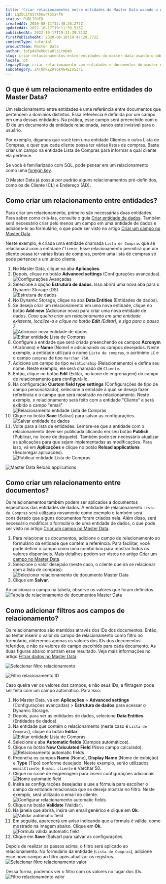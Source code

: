 ```yaml
---
title: 'Criar relacionamentos entre entidades do Master Data usando o Admin'
id: 1qzbCit8SYXbKwrT5x2FfA
status: PUBLISHED
createdAt: 2020-08-11T13:48:26.272Z
updatedAt: 2022-10-17T19:11:39.513Z
publishedAt: 2022-10-17T19:11:39.513Z
firstPublishedAt: 2020-08-18T19:47:29.772Z
contentType: tutorial
productTeam: Master Data
author: 1ofpAV0ehUdsaOloLrmD40
slug: criar-relacionamentos-entre-entidades-do-master-data-usando-o-admin
locale: pt
legacySlug: criar-relacionamento-com-entidades-e-documentos-do-master-data-usando-o
subcategory: 2AThnkEZAYbk4G4EIs53rL
---
```


## O que é um relacionamento entre entidades do Master Data?
Um relacionamento entre entidades é uma referência entre documentos que pertencem a domínios distintos. Essa referência é definida por um campo em uma dessas entidades. Na prática, esse campo será preenchido com o ID de um documento da entidade relacionada, sendo este invisível para o usuário.

Por exemplo, digamos que você tem uma entidade Clientes e outra Lista de Compras, e quer que cada cliente possa ter várias listas de compras. Basta criar um campo na entidade Lista de Compras para informar a qual cliente ela pertence. 

Se você é familiarizado com SQL, pode pensar em um relacionamento como uma [foreign key](https://www.sqltutorial.org/sql-foreign-key/).

O Master Data já possui por padrão alguns relacionamentos pré-definidos, como os de Cliente (CL) e Endereço (AD). 

## Como criar um relacionamento entre entidades?
Para criar um relacionamento, primeiro são necessárias duas entidades. Para saber como criá-las, consulte o guia [Criar entidade de dados](https://help.vtex.com/pt/tutorial/creating-data-entity--tutorials_1265). Também será necessário criar pelo menos um campo em uma entidade de dados e adicioná-lo ao formulário, o que pode ser visto no artigo [Criar um campo no Master Data](https://help.vtex.com/pt/tutorial/how-can-i-create-a-field-in-master-data--frequentlyAskedQuestions_1829).

Neste exemplo, é criada uma entidade chamada `Lista de Compras` que se relacionará com a entidade `Cliente`. Esse relacionamento permitirá que um cliente possa ter várias listas de compras, porém uma lista de compras só pode pertencer a um único cliente.

1. No Master Data, clique na aba **Aplicações**.
2. Depois, clique no botão **Advanced settings** (Configurações avançadas).  
![Configurações Avançadas](//images.ctfassets.net/alneenqid6w5/6wFQw4Qk1qjan3kff0slhB/f35565fd34625205f1e28006292fc110/Advanced_settings.png)
3. Selecione a opção **Estrutura de dados**. Isso abrirá uma nova aba para o Dynamic Storage (DS).  
![Estrutura de dados](//images.ctfassets.net/alneenqid6w5/24pLSQHFkz2TnB0VMU6yKk/04a32ffbeeedc0f615b2adb42038e676/Estrutura_de_dados.png)
4. No Dynamic Storage, clique na aba **Data Entities** (Entidades de dados).
5. Se deseja criar um relacionamento em uma nova entidade, clique no botão **Add new** (Adicionar nova) para criar uma nova entidade de dados. _Caso queira criar um relacionamento em uma entidade existente, localize-a e clique no botão **Edit** (Editar), e siga para o passo 7_.  
![Adicionar nova entidade de dados](//images.ctfassets.net/alneenqid6w5/6RnSgkbz7LF0S8kwMHBReK/7895df7b2ac14d5fea332040a40977d8/Adicionar_nova_entidade_dados.png)  
![Editar entidade Lista de Compras](//images.ctfassets.net/alneenqid6w5/1NMNJbWq3qnVjc0nt4x8ok/4a9f852803c1c3cc391c572bd61ba8a9/Editar_entidade_Lista_de_Compras.png)
6. Configure a entidade que será criada preenchendo os campos **Acronym** (Acrônimo) e **Name** (Nome) e adicionando os campos desejados. Neste exemplo, a entidade utilizará o nome `Lista de compras`, o acrônimo `LC` e o campo `compras` de tipo `Varchar 750`.
7. Adicione um campo de tipo `Relationship` (Relacionamento) e defina seu nome. Neste exemplo, ele será chamado de `Cliente`.
8. Então, clique no botão **Edit** (Editar, no ícone de engrenagem) do campo de relacionamento para configurá-lo.
9. Na configuração **Custom field type settings** (Configurações de tipo de campo personalizado), selecione a entidade à qual se deseja fazer referência e o campo que será mostrado no relacionamento. Neste exemplo, o relacionamento será feito com a entidade "Cliente" e será exibido o campo "email".  
![Relacionamento entidade Lista de Compras](//images.ctfassets.net/alneenqid6w5/3YjtdLHluQz9ve11TkmylY/41cb881fc6bfe93744e4a68cca8ea43a/Lista_Compras_Relacionamento.png)
10. Clique no botão **Save**  (Salvar) para salvar as configurações.
![Salvar entidade de dados](//images.ctfassets.net/alneenqid6w5/3HaACxzYeRsUE5i8jLRGf/c96ed109ce54f70138489cf25cb87cd8/Salvar_entidade_de_dados.png)
11. Volte para a lista de entidades. Lembre-se que a entidade com o relacionamento deve ser publicada clicando em seu botão **Publish** (Publicar, no ícone de disquete). Também pode ser necessário atualizar as aplicações para que sejam implementadas as modificações. Para isso, vá em **Aplicações** e clique no botão **Reload applications** (Recarregar aplicações).  
![Publicar entidade Lista de Compras](//images.ctfassets.net/alneenqid6w5/4R9mLqBcx8Vq2JaurbmLkG/6ace79062a37f8a0ecd24f95a6ec2c2d/Publicar_entidade_Lista_de_Compras.png) 

![Master Data Reload applications](//images.ctfassets.net/alneenqid6w5/6gud9kq3gpHbU9a23xzzSZ/e3e9f10a22b7567b1698342374f10bb6/Master_Data_Reload_applications.png)

## Como criar um relacionamento entre documentos?

Os relacionamentos também podem ser aplicados a documentos específicos das entidades de dados. A entidade de relacionamento `Lista de Compras` será utilizada novamente como exemplo e também será considerado que alguns documentos foram criados nela. Além disso, será necessário modificar o formulário de uma entidade de dados, o que pode ser visto no artigo [Criar um campo no Master Data](https://help.vtex.com/pt/tutorial/como-crio-um-campo-no-master-data--frequentlyAskedQuestions_1829).

1. Para relacionar os documentos, adicione o campo de relacionamento ao formulário da entidade que contém a referência. Para facilitar, você pode definir o campo como uma combo box para mostrar todos os valores disponíveis. Mais detalhes podem ser vistos no artigo [Criar um campo no Master Data](https://help.vtex.com/pt/tutorial/como-crio-um-campo-no-master-data--frequentlyAskedQuestions_1829#crm).
2. Selecione o valor desejado (neste caso, o cliente que irá se relacionar com a lista de compras).
![Selecionar relacionamento de documento Master Data](//images.ctfassets.net/alneenqid6w5/6Ss4S4Be4qRqNKLWBz51KF/a913e0402c87456ab9ca07e7431d4eac/Selecionar_relacionamento_de_documento_Master_Data.png)
3. Clique em **Salvar**.

Ao adicionar o campo na tabela, observe os valores que foram definidos. 
![Tabela de relacionamento de documentos Master Data](//images.ctfassets.net/alneenqid6w5/43607tgaCHpBOeKQ3w9VUd/5658949f4c0a72a5ed7bdd9af7819896/Tabela_de_relacionamento_de_documentos_Master_Data.png)

## Como adicionar filtros aos campos de relacionamento?

Os relacionamentos são mantidos através dos IDs dos documentos. Então, ao tentar inserir o valor do campo de relacionamento como filtro no formulário, obteremos apenas os valores dos IDs dos documentos referidos, e não os valores do campo escolhido para cada documento. As duas figuras abaixo mostram esse resultado. Veja mais informações no artigo [Filtrar dados no Master Data](https://help.vtex.com/pt/tutorial/filtrando-dados-no-master-data--tutorials_778).

![Selecionar filtro relacionamento](//images.ctfassets.net/alneenqid6w5/Kh7PNTktepTfJn4s5AQlI/cc64d40a1bcfcd5b508dae36b7ee80cd/Selecionar_filtro_relacionamento.png)

![Filtro relacionamento ID](//images.ctfassets.net/alneenqid6w5/4O1qpGWOrnnM3Zzmyqzymu/a9e179027658143481e6a6f3444e24cd/Filtro_relacionamento_ID.png)

Caso queira ver os valores dos campos, e não seus IDs, a filtragem pode ser feita com um campo automático. Para isso:

1. No Master Data, vá em **Aplicações** > **Advanced settings** (Configurações avançadas) > **Estrutura de dados** para acessar o Dynamic Storage.
2. Depois, para ver as entidades de dados, selecione **Data Entities** (Entidades de dados).
3. Na entidade que contém o relacionamento (neste caso é `Lista de Compras`), clique no botão **Editar**.  
![Editar entidade Lista de Compras](//images.ctfassets.net/alneenqid6w5/1NMNJbWq3qnVjc0nt4x8ok/01edd05338b039279672d9cfc4a49164/Editar_entidade_Lista_de_Compras.png)
4. Selecione a aba **Automatic fields** (Campos automáticos).
5. Clique no botão **New Calculated Field** (Novo campo calculado).  
![Relacionamento automatic fields](//images.ctfassets.net/alneenqid6w5/5StRAtwfrzUWnSzOLrHJqM/603a35102ef272d3c5b633eaa3e757e7/Relacionamento_automatic_fields.png)
6. Preencha os campos **Name** (Nome), **Display Name** (Nome de exibição) e **Type** (Tipo) conforme desejado. Neste exemplo, serão utilizados `emailCliente`, `E-mail cliente` e Varchar 50.
7. Clique no ícone de engrenagem para inserir configurações adicionais.  
![Nome automatic field](//images.ctfassets.net/alneenqid6w5/4lAatUDVlXMOpNLKX1kx0J/c2c03a8312fecf60f203fca29aca8d3c/Nome_automatic_field.png)
8. Insira as configurações desejadas e use a fórmula para escolher o campo da entidade relacionada que se deseja mostrar no filtro. Neste exemplo, será utilizado o email do cliente.
![Configurar relacionamento automatic fields](//images.ctfassets.net/alneenqid6w5/1cmXmQDZaepVddzoExEl1r/8605aa25dbc22ba6d28674472fc80232/Configurar_relacionamento_automatic_fields.png)
9. Clique no botão **Validate** (Validar).
10. Na janela que abrirá, insira um email genérico e clique em **Ok**.  
![Validar automatic field](//images.ctfassets.net/alneenqid6w5/5nLfBVHL6YfedIALJsf6QX/4855b244c37edd42b9c65398153b93a0/Validar_automatic_field.png)
11. Em seguida, aparecerá um aviso indicando que a fórmula é válida, como mostrado na imagem abaixo. Clique em **Ok**.  
![Fórmula válida automatic field](//images.ctfassets.net/alneenqid6w5/79A6B2D9TMjkpkj6gkez9Y/2c91fa6856ae00b4ae824b25216a6a46/F__rmula_v__lida_automatic_field.png)
12. Clique em **Save** (Salvar) para salvar as configurações.

Depois de realizar os passos acima, o filtro será aplicado ao relacionamento. No formulário da entidade (`Lista de Compras`), adicione esse novo campo ao filtro após atualizar os registros.
![Selecionar filtro relacionamento valor](//images.ctfassets.net/alneenqid6w5/6KQwyXBZ0VaK2srXFiupmv/731c3fa19a7a8c3d9cf91a3733d86c7c/Selecionar_filtro_relacionamento_valor.png)

Dessa forma, podemos ver o filtro com os valores no lugar dos IDs.
![Filtro relacionamento valor](//images.ctfassets.net/alneenqid6w5/2mcBmzqxJLm7L3GrZuFeVa/5c63307856159af60995094fa6e99f42/Filtro_relacionamento_valor.png)

